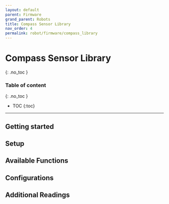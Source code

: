 ```yaml
---
layout: default
parent: Firmware
grand_parent: Robots
title: Compass Sensor Library
nav_order: 4
permalink: robot/firmware/compass_library
---
```


# Compass Sensor Library
{: .no_toc }

### Table of content
{: .no_toc }
- TOC
{:toc}

----
## Getting started


## Setup


## Available Functions


##  Configurations


## Additional Readings
